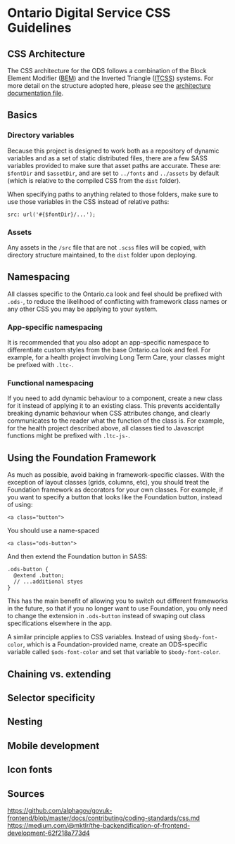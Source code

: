 # Ontario Digital Service CSS Guidelines

## CSS Architecture

The CSS architecture for the ODS follows a combination of the Block Element Modifier ([BEM](http://getbem.com/introduction/)) and the Inverted Triangle ([ITCSS](https://www.creativebloq.com/web-design/manage-large-css-projects-itcss-101517528)) systems. For more detail on the structure adopted here, please see the [architecture documentation file](./architecture.md).

## Basics

### Directory variables

Because this project is designed to work both as a repository of dynamic variables and as a set of static distributed files, there are a few SASS variables provided to make sure that asset paths are accurate. These are: `$fontDir` and `$assetDir`, and are set to `../fonts` and `../assets` by default (which is relative to the compiled CSS from the `dist` folder).

When specifying paths to anything related to those folders, make sure to use those variables in the CSS instead of relative paths:

`src: url('#{$fontDir}/...');`

### Assets

Any assets in the `/src` file that are not `.scss` files will be copied, with directory structure maintained, to the `dist` folder upon deploying.

## Namespacing
All classes specific to the Ontario.ca look and feel should be prefixed with `.ods-`, to reduce the likelihood of conflicting with framework class names or any other CSS you may be applying to your system.

### App-specific namespacing
It is recommended that you also adopt an app-specific namespace to differentiate custom styles from the base Ontario.ca look and feel. For example, for a health project involving Long Term Care, your classes might be prefixed with `.ltc-`.

### Functional namespacing
If you need to add dynamic behaviour to a component, create a new class for it instead of applying it to an existing class. This prevents accidentally breaking dynamic behaviour when CSS attributes change, and clearly communicates to the reader what the function of the class is. For example, for the health project described above, all classes tied to Javascript functions might be prefixed with `.ltc-js-`.

## Using the Foundation Framework

As much as possible, avoid baking in framework-specific classes. With the exception of layout classes (grids, columns, etc), you should treat the Foundation framework as decorators for your own classes. For example, if you want to specify a button that looks like the Foundation button, instead of using:

```<a class="button">```

You should use a name-spaced

```<a class="ods-button">```

And then extend the Foundation button in SASS:

```
.ods-button {
  @extend .button;
  // ...additional styes
}
```

This has the main benefit of allowing you to switch out different frameworks in the future, so that if you no longer want to use Foundation, you only need to change the extension in `.ods-button` instead of swaping out class specifications elsewhere in the app.

A similar principle applies to CSS variables. Instead of using `$body-font-color`, which is a Foundation-provided name, create an ODS-specific variable called `$ods-font-color` and set that variable to `$body-font-color`.

## Chaining vs. extending

## Selector specificity

## Nesting

## Mobile development

## Icon fonts

## Sources

https://github.com/alphagov/govuk-frontend/blob/master/docs/contributing/coding-standards/css.md
https://medium.com/@mktlr/the-backendification-of-frontend-development-62f218a773d4
